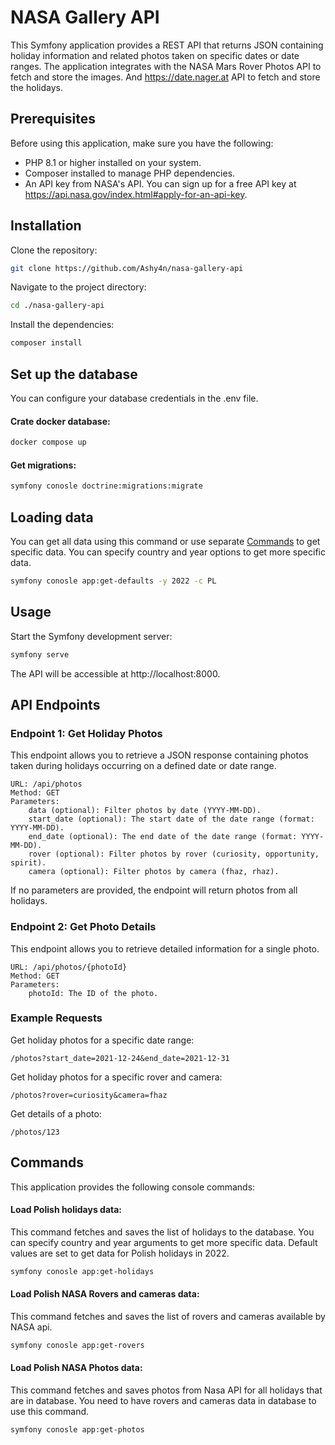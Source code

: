 # NASA Gallery API

This Symfony application provides a REST API that returns JSON containing holiday information and related photos taken on specific dates or date ranges.
The application integrates with the NASA Mars Rover Photos API to fetch and store the images.
And https://date.nager.at API to fetch and store the holidays.

## Prerequisites

Before using this application, make sure you have the following:

- PHP 8.1 or higher installed on your system.
- Composer installed to manage PHP dependencies.
- An API key from NASA's API. You can sign up for a free API key at https://api.nasa.gov/index.html#apply-for-an-api-key.


## Installation

Clone the repository:

```bash
git clone https://github.com/Ashy4n/nasa-gallery-api
```

Navigate to the project directory:

```bash
cd ./nasa-gallery-api
```
Install the dependencies:
```bash
composer install
```
## Set up the database
You can configure your database credentials in the .env file.

#### Crate docker database:
```bash
docker compose up
```
#### Get migrations:
```bash
symfony conosle doctrine:migrations:migrate
```
## Loading data

You can get all data using this command or use separate [Commands](#Commands) to get specific data.
You can specify country and year options to get more specific data.
```bash
symfony conosle app:get-defaults -y 2022 -c PL
```

## Usage

Start the Symfony development server:

```bash
symfony serve
``` 

The API will be accessible at http://localhost:8000.

## API  Endpoints
### Endpoint 1: Get Holiday Photos

This endpoint allows you to retrieve a JSON response containing photos taken during holidays occurring on a defined date or date range.

    URL: /api/photos
    Method: GET
    Parameters:
        data (optional): Filter photos by date (YYYY-MM-DD).
        start_date (optional): The start date of the date range (format: YYYY-MM-DD).
        end_date (optional): The end date of the date range (format: YYYY-MM-DD).
        rover (optional): Filter photos by rover (curiosity, opportunity, spirit).
        camera (optional): Filter photos by camera (fhaz, rhaz).
        

If no parameters are provided, the endpoint will return photos from all holidays.
### Endpoint 2: Get Photo Details

This endpoint allows you to retrieve detailed information for a single photo.

    URL: /api/photos/{photoId}
    Method: GET
    Parameters:
        photoId: The ID of the photo.

### Example Requests

Get holiday photos for a specific date range:

```
/photos?start_date=2021-12-24&end_date=2021-12-31
```

Get holiday photos for a specific rover and camera:

```
/photos?rover=curiosity&camera=fhaz
```


Get details of a photo:

```
/photos/123
```
## Commands

This application provides the following console commands:

#### Load Polish holidays data:

This command fetches and saves the list of holidays to the database.
You can specify country and year arguments to get more specific data.
Default values are set to get data for Polish holidays in 2022.
```bash
symfony conosle app:get-holidays
```

#### Load Polish NASA Rovers and cameras data:
This command fetches and saves the list of rovers and cameras available by NASA api.
```bash
symfony conosle app:get-rovers
```

#### Load Polish NASA Photos data:
This command fetches and saves photos from Nasa API for all holidays that are in database.
You need to have rovers and cameras data in database to use this command.
```bash
symfony conosle app:get-photos
```